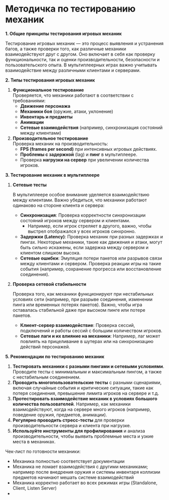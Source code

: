 # Методичка по тестированию механик

**1. Общие принципы тестирования игровых механик**

Тестирование игровых механик — это процесс выявления и устранения багов, а также проверки того, как различные механики взаимодействуют друг с другом. Оно включает в себя как проверку функциональности, так и оценки производительности, безопасности и пользовательского опыта. В мультиплеерных играх важно учитывать взаимодействие между различными клиентами и серверами.

**2. Типы тестирования игровых механик**

1. **Функциональное тестирование**\
   Проверяется, что механики работают в соответствии с требованиями:
   * **Движение персонажа**
   * **Механики боя** (оружие, атаки, уклонение)
   * **Инвентарь и предметы**
   * **Анимации**
   * **Сетевые взаимодействия** (например, синхронизация состояний между клиентами)
2. **Производительное тестирование**\
   Проверка механик на производительность:
   * **FPS (frames per second)** при интенсивных игровых действиях.
   * **Проблемы с задержкой** (lag) и **пинг** в мультиплеере.
   * Проверка **нагрузки на сервер** при увеличении количества игроков.

**3. Тестирование механик в мультиплеере**

1.  **Сетевые тесты**

    В мультиплеере особое внимание уделяется взаимодействию между клиентами. Важно убедиться, что механики работают одинаково на стороне клиента и сервера:

    * **Синхронизация**: Проверка корректности синхронизации состояний игроков между сервером и клиентами.
      * Например, если игрок стреляет в другого, важно, чтобы выстрел отображался у всех игроков синхронно.
    * **Задержки (Latency)**: Проверка механик при разных задержках и пингах. Некоторые механики, такие как движения и атаки, могут быть сильно искажены, если задержка между сервером и клиентом слишком высока.
    * **Сетевые ошибки**: Эмуляция потери пакетов или разрывов связи между клиентами и сервером. Проверка реакции игры на такие события (например, сохранение прогресса или восстановление соединения).
2.  **Проверка сетевой стабильности**

    Проверка того, как механики функционируют при нестабильных условиях сети (например, при разрыве соединения, изменении пинга или временных потерях пакетов). Важно, чтобы игра оставалась стабильной даже при высоком пинге или потере пакетов.

    * **Клиент-сервер взаимодействие**: Проверка сессий, подключений и работы сессий с большим количеством игроков.
    * **Сетевые лаги и их влияние на механики**: Например, лаг может повлиять на прицеливание в шутерах или на синхронизацию действий персонажей.

**5. Рекомендации по тестированию механик**

1. **Тестировать механики с разными пингами и сетевыми условиями**. Проводите тесты с минимальным и максимальным пингом, а также с нестабильным соединением.
2. **Проводить многопользовательские тесты** с разными сценариями, включая случайные события и критические ситуации, такие как потеря соединения, превышение лимита игроков на сервере и т.д.
3. **Протестировать взаимодействие механик в условиях большого количества пользователей**. Например, как механики взаимодействуют, когда на сервере много игроков (например, поведение оружия, предметов, анимации).
4. **Регулярно проводить стресс-тесты** для проверки производительности сервера и клиента при нагрузке.
5. **Используйте инструменты для профилирования** и анализа производительности, чтобы выявить проблемные места и узкие места в механиках.



Чек-лист по готовности механики:

* &#x20;Механика полностью соответствует документации
* Механика не ломает взаимодействия с другими механиками; например после внедрения оружия и системы инвентаря коллизии предметов начинают мешать системе взаимодействий
* Механика корректно работает во всех режимах игры (Standalone, Client, Listen Server)
*

